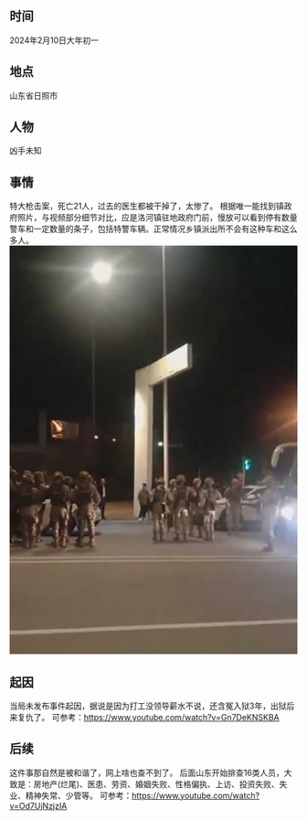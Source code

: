 ## 时间
2024年2月10日大年初一

## 地点
山东省日照市

## 人物
凶手未知

## 事情
特大枪击案，死亡21人，过去的医生都被干掉了，太惨了。
根据唯一能找到镇政府照片，与视频部分细节对比，应是洛河镇驻地政府门前，慢放可以看到停有数量警车和一定数量的条子，包括特警车辆。正常情况乡镇派出所不会有这种车和这么多人。
![大量特警出动](../2024/pic/shandongjinge.jpg)

## 起因
当局未发布事件起因，据说是因为打工没领导薪水不说，还含冤入狱3年，出狱后来复仇了。
可参考：https://www.youtube.com/watch?v=Gn7DeKNSKBA

## 后续
这件事那自然是被和谐了，网上啥也查不到了。
后面山东开始排查16类人员，大致是：房地产(烂尾)、医患、劳资、婚姻失败、性格偏执、上访、投资失败、失业、精神失常、少管等。
可参考：https://www.youtube.com/watch?v=Od7UjNzjzIA

